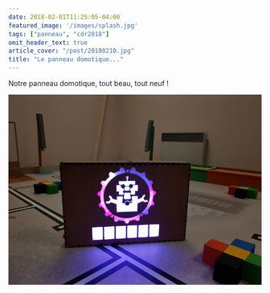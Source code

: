 ```yaml
---
date: 2018-02-01T11:25:05-04:00
featured_image: '/images/splash.jpg'
tags: ["panneau", "cdr2018"]
omit_header_text: true
article_cover: "/post/20180210.jpg"
title: "Le panneau domotique..."
---
```

Notre panneau domotique, tout beau, tout neuf !


![panneau](/post/20180210.jpg)